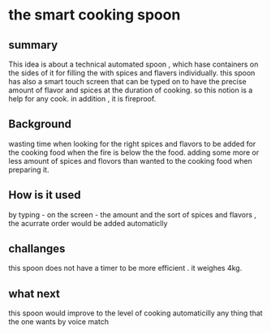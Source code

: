 # the smart cooking spoon 
 
## summary 
 This idea is about a technical automated spoon , which hase containers on the sides of it for filling the with spices and flavers individually.
 this spoon has also a smart touch screen that can be typed on to have the precise amount of flavor and spices at the duration of cooking. so this notion is a help for any cook.
 in addition , it is fireproof.
## Background
 wasting time when looking for the right spices and flavors to be added for the cooking food when the fire is below the the food.
 adding some more or less amount of spices and flovors than wanted  to the cooking food when preparing it.
 
## How is it used
 by typing - on the screen - the amount and the sort of spices and flavors , the acurrate order would be added automaticlly
 
 ## challanges 
 this spoon does not have a timer to be more efficient . 
 it weighes 4kg.
 
 ## what next
 this spoon would improve to the level of cooking automaticilly any thing that the one wants by voice match 
